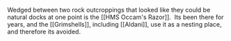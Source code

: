 Wedged between two rock outcroppings that looked like they could be natural docks at one point is the [[HMS Occam's Razor]].  Its been there for years, and the [[Grimshells]], including [[Aldani]], use it as a nesting place, and therefore its avoided.